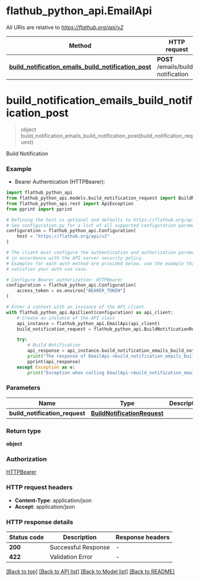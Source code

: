 # flathub_python_api.EmailApi

All URIs are relative to *https://flathub.org/api/v2*

Method | HTTP request | Description
------------- | ------------- | -------------
[**build_notification_emails_build_notification_post**](EmailApi.md#build_notification_emails_build_notification_post) | **POST** /emails/build-notification | Build Notification


# **build_notification_emails_build_notification_post**
> object build_notification_emails_build_notification_post(build_notification_request)

Build Notification

### Example

* Bearer Authentication (HTTPBearer):

```python
import flathub_python_api
from flathub_python_api.models.build_notification_request import BuildNotificationRequest
from flathub_python_api.rest import ApiException
from pprint import pprint

# Defining the host is optional and defaults to https://flathub.org/api/v2
# See configuration.py for a list of all supported configuration parameters.
configuration = flathub_python_api.Configuration(
    host = "https://flathub.org/api/v2"
)

# The client must configure the authentication and authorization parameters
# in accordance with the API server security policy.
# Examples for each auth method are provided below, use the example that
# satisfies your auth use case.

# Configure Bearer authorization: HTTPBearer
configuration = flathub_python_api.Configuration(
    access_token = os.environ["BEARER_TOKEN"]
)

# Enter a context with an instance of the API client
with flathub_python_api.ApiClient(configuration) as api_client:
    # Create an instance of the API class
    api_instance = flathub_python_api.EmailApi(api_client)
    build_notification_request = flathub_python_api.BuildNotificationRequest() # BuildNotificationRequest | 

    try:
        # Build Notification
        api_response = api_instance.build_notification_emails_build_notification_post(build_notification_request)
        print("The response of EmailApi->build_notification_emails_build_notification_post:\n")
        pprint(api_response)
    except Exception as e:
        print("Exception when calling EmailApi->build_notification_emails_build_notification_post: %s\n" % e)
```



### Parameters


Name | Type | Description  | Notes
------------- | ------------- | ------------- | -------------
 **build_notification_request** | [**BuildNotificationRequest**](BuildNotificationRequest.md)|  | 

### Return type

**object**

### Authorization

[HTTPBearer](../README.md#HTTPBearer)

### HTTP request headers

 - **Content-Type**: application/json
 - **Accept**: application/json

### HTTP response details

| Status code | Description | Response headers |
|-------------|-------------|------------------|
**200** | Successful Response |  -  |
**422** | Validation Error |  -  |

[[Back to top]](#) [[Back to API list]](../README.md#documentation-for-api-endpoints) [[Back to Model list]](../README.md#documentation-for-models) [[Back to README]](../README.md)

